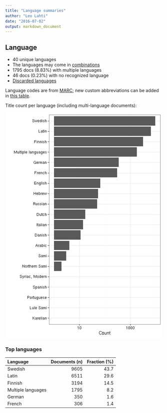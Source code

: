 ```yaml
---
title: "Language summaries"
author: "Leo Lahti"
date: "2016-07-02"
output: markdown_document
---
```


## Language

 * 40 unique languages
 * The languages may come in [combinations](output.tables/language_conversions.csv)
 * 1795 docs (8.83%) with multiple languages
 * 46 docs (0.23%) with no recognized language 
 * [Discarded languages](output.tables/language_discarded.csv)

Language codes are from [MARC](http://www.loc.gov/marc/languages/language_code.html); new custom abbreviations can be added in [this table](https://github.com/rOpenGov/bibliographica/blob/master/inst/extdata/language_abbreviations.csv).

Title count per language (including multi-language documents):

![plot of chunk summarylang](figure/summarylang-1.png)


### Top languages


|Language           | Documents (n)| Fraction (%)|
|:------------------|-------------:|------------:|
|Swedish            |          9605|         43.7|
|Latin              |          6511|         29.6|
|Finnish            |          3194|         14.5|
|Multiple languages |          1795|          8.2|
|German             |           350|          1.6|
|French             |           306|          1.4|

